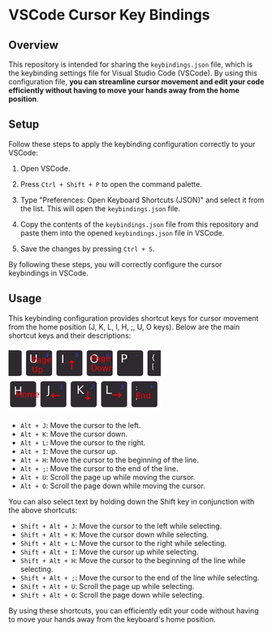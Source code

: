 # VSCode Cursor Key Bindings

## Overview
This repository is intended for sharing the `keybindings.json` file, which is the keybinding settings file for Visual Studio Code (VSCode). By using this configuration file, **you can streamline cursor movement and edit your code efficiently without having to move your hands away from the home position**.

## Setup
Follow these steps to apply the keybinding configuration correctly to your VSCode:

1. Open VSCode.

2. Press `Ctrl + Shift + P` to open the command palette.

3. Type "Preferences: Open Keyboard Shortcuts (JSON)" and select it from the list. This will open the `keybindings.json` file.

4. Copy the contents of the `keybindings.json` file from this repository and paste them into the opened `keybindings.json` file in VSCode.

5. Save the changes by pressing `Ctrl + S`.

By following these steps, you will correctly configure the cursor keybindings in VSCode.

## Usage
This keybinding configuration provides shortcut keys for cursor movement from the home position (J, K, L, I, H, ;, U, O keys). Below are the main shortcut keys and their descriptions:  
  
<img src="keybinding_description.jpg" title="keybindings" width="300">

- `Alt + J`: Move the cursor to the left.
- `Alt + K`: Move the cursor down.
- `Alt + L`: Move the cursor to the right.
- `Alt + I`: Move the cursor up.
- `Alt + H`: Move the cursor to the beginning of the line.
- `Alt + ;`: Move the cursor to the end of the line.
- `Alt + U`: Scroll the page up while moving the cursor.
- `Alt + O`: Scroll the page down while moving the cursor.

You can also select text by holding down the Shift key in conjunction with the above shortcuts:

- `Shift + Alt + J`: Move the cursor to the left while selecting.
- `Shift + Alt + K`: Move the cursor down while selecting.
- `Shift + Alt + L`: Move the cursor to the right while selecting.
- `Shift + Alt + I`: Move the cursor up while selecting.
- `Shift + Alt + H`: Move the cursor to the beginning of the line while selecting.
- `Shift + Alt + ;`: Move the cursor to the end of the line while selecting.
- `Shift + Alt + U`: Scroll the page up while selecting.
- `Shift + Alt + O`: Scroll the page down while selecting.

By using these shortcuts, you can efficiently edit your code without having to move your hands away from the keyboard's home position.
